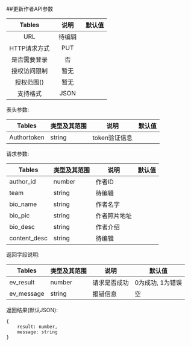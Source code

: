 ##更新作者API参数

| Tables |  说明 |  默认值|
| :-------------:| :-----:|:-----:|
| URL | 待编辑　||
| HTTP请求方式 | PUT |  |
| 是否需要登录 | 否 |  |
| 授权访问限制 | 暂无 |  |
| 授权范围() | 暂无 | |
| 支持格式 | JSON | |


表头参数:

| Tables | 类型及其范围 | 说明 |  默认值|
| -------------|-------------| -----|-----|
| Authortoken | string | token验证信息 ||

请求参数:


| Tables | 类型及其范围 | 说明 |  默认值|
| ------------- |-------------| -----|-----|
|author_id| number| 作者ID||
| team | string | 待编辑 ||
| bio_name | string | 作者名字 ||
| bio_pic | string | 作者照片地址 ||
| bio_desc | string | 作者介绍 ||
|content_desc | string | 待编辑||






返回字段说明:

| Tables | 类型及其范围 | 说明 |  默认值|
| ------------- |-------------|-----|-----|
| ev_result | number |  请求是否成功|0为成功, 1为错误|
| ev_message | string | 报错信息 | 空|

返回结果(默认JSON):
```
{
    result: number,
    message: string
}
```

